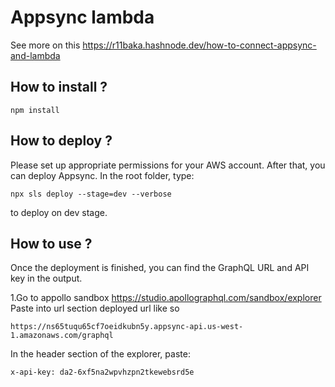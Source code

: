 # Appsync lambda 

See more on this https://r11baka.hashnode.dev/how-to-connect-appsync-and-lambda

## How to install ?
```shell
npm install
```
## How to deploy ?
Please set up appropriate permissions for your AWS account. After that, you can deploy Appsync. In the root folder, type:
```shell
npx sls deploy --stage=dev --verbose
```
to deploy on dev stage.

## How to use ?
Once the deployment is finished, you can find the GraphQL URL and API key in the output.

1.Go to appollo sandbox https://studio.apollographql.com/sandbox/explorer
Paste into url section deployed url like so  
```text
https://ns65tuqu65cf7oeidkubn5y.appsync-api.us-west-1.amazonaws.com/graphql
```
In the header section of the explorer, paste:
```text
x-api-key: da2-6xf5na2wpvhzpn2tkewebsrd5e
```
